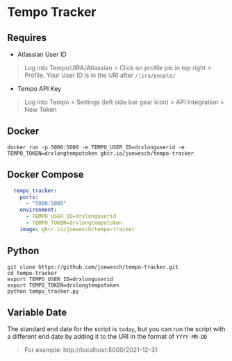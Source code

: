 # Tempo Tracker

## Requires

- Atlassian User ID

> Log into Tempo/JIRA/Atlassian > Click on profile pic in top right > Profile. Your User ID is in the URI after `/jira/people/`

- Tempo API Key

> Log into Tempo > Settings (left side bar gear icon) > API Integration > New Token

## Docker

```
docker run -p 5000:5000 -e TEMPO_USER_ID=drxlonguserid -e TEMPO_TOKEN=drxlongtempotoken ghcr.io/joewesch/tempo-tracker
```

## Docker Compose

```yaml
  tempo_tracker:
    ports:
      - "5000:5000"
    environment:
      - TEMPO_USER_ID=drxlonguserid
      - TEMPO_TOKEN=drxlongtempotoken
    image: ghcr.io/joewesch/tempo-tracker
```

## Python

```
git clone https://github.com/joewesch/tempo-tracker.git
cd tempo-tracker
export TEMPO_USER_ID=drxlonguserid
export TEMPO_TOKEN=drxlongtempotoken
python tempo_tracker.py
``` 

## Variable Date

The standard end date for the script is `today`, but you can run the script with a different end date by adding it to the URI in the format of `YYYY-MM-DD`

> For example: http://localhost:5000/2021-12-31
